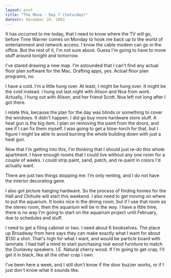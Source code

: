 ```yaml
---
layout: post
title: "The Move - Day 7 (Saturday)"
datestr: December 20, 2003
---
```


It has occurred to me today, that I need to know where the TV will go, before Time Warner comes on Monday to hook me back up to the world of entertainment and network access.  I know the cable modem can go in the office.  But the rest of it, I'm not sure about.  Guess I'm going to have to move stuff around tonight and tomorrow.

I've stared drawing a new map.  I'm astounded that I can't find any actual floor plan software for the Mac.  Drafting apps, yes.  Actual floor plan programs, no.

I have a cold.  I'm a little hung over.  At least, I might be hung over.  It might be the cold instead.  I hung out last night with Alison and Noa from work.  Actually, I hung out with Alison, and her friend Scott.  Noa left not long after I got there.

I relate this, because the plan for the day was blinds or something to cover the windows.  It didn't happen.  I did go buy more hardware store stuff.  A heat gun is the big item.  I plan on removing the paint from the doors, and see if I can fix them myself.  I was going to get a blow-torch for that, but I figure I might be able to avoid burning the whole building down with just a heat gun.

Now that I'm getting into this, I'm thinking that I should just re-do this whole apartment.  I have enough rooms that I could live without any one room for a couple of weeks.  I could strip paint, sand, patch, and re-paint in colors I'd actually want.

There are just two things stopping me: I'm only renting, and I do not have the interior decorating gene.

I also got picture hanging hardware.  So the process of finding homes for the Hall and Chihulie will start this weekend.  I also need to get moving on where to put the aquarium.  It looks nice in the dining room, but if I use that room as the stereo room, then the aquarium will be in the way.  I have a little time, there is no way I'm going to start on the aquarium project until February, due to schedules and stuff.

I need to get a filing cabinet or two.  I need about 6 bookselves.  The place up Broadway from here says they can make exactly what I want for about $130 a shot.  That's high for what I want, and would be particle board with laminate.  I had half a mind to start purchasing real wood furniture to match the Dunlavey speakers.  I.E. Natural cherry wood.  If I'm going to get crap, I'll get it in black, like all the other crap I own.

I've been here a week, and I still don't know if the door buzzer works, or if I just don't know what it sounds like.

